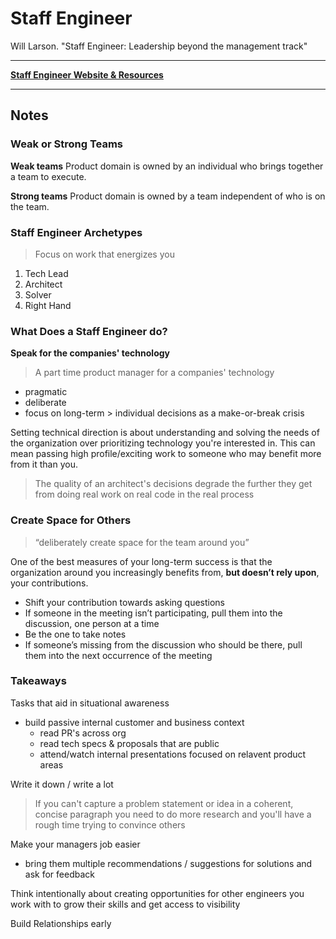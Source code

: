 # Staff Engineer

Will Larson. "Staff Engineer: Leadership beyond the management track"

---

**[Staff Engineer Website & Resources](https://staffeng.com/book/)**

---

## Notes

### Weak or Strong Teams

**Weak teams**
Product domain is owned by an individual who brings together a team to execute.

**Strong teams**
Product domain is owned by a team independent of who is on the team.

### Staff Engineer Archetypes

> Focus on work that energizes you

1. Tech Lead
1. Architect
1. Solver
1. Right Hand

### What Does a Staff Engineer do?

**Speak for the companies' technology**

> A part time product manager for a companies' technology

- pragmatic
- deliberate
- focus on long-term > individual decisions as a make-or-break crisis

Setting technical direction is about understanding and solving the needs of the organization over prioritizing technology you're interested in. This can mean passing high profile/exciting work to someone who may benefit more from it than you.

> The quality of an architect's decisions degrade the further they get from doing real work on real code in the real process

### Create Space for Others

> “deliberately create space for the team around you”

One of the best measures of your long-term success is that the organization around you increasingly benefits from, **but doesn’t rely upon**, your contributions.

- Shift your contribution towards asking questions
- If someone in the meeting isn’t participating, pull them into the discussion, one person at a time
- Be the one to take notes
- If someone’s missing from the discussion who should be there, pull them into the next occurrence of the meeting


### Takeaways

Tasks that aid in situational awareness
- build passive internal customer and business context
  - read PR's across org
  - read tech specs & proposals that are public
  - attend/watch internal presentations focused on relavent product areas 

Write it down / write a lot
> If you can't capture a problem statement or idea in a coherent, concise paragraph you need to do more research and you'll have a rough time trying to convince others

Make your managers job easier
- bring them multiple recommendations / suggestions for solutions and ask for feedback

Think intentionally about creating opportunities for other engineers you work with to grow their skills and get access to visibility

Build Relationships early
